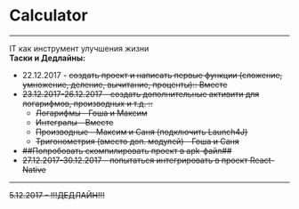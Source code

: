 # Calculator
<hr>
IT как инструмент улучшения жизни<br>
<b>Таски и Дедлайны:</b><br>
<ul>
<li>22.12.2017 - <s>создать проект и<s> написать первые функции (сложение, умножение, деление, вычитание, проценты):: Вместе</li>
<li>23.12.2017-26.12.2017 - создать дополнительные активити для логарифмов, производных и т.д. ::<ul>
<li>Логарифмы - Гоша и Максим</li>
<li>Интегралы - Вместе</li>
<li>Производные - Максим и Саня (подключить Launch4J)</li>
<li>Тригонометрия (вместо доп. модулей) - Гоша и Саня</li></ul>
<li>##Попробовать скомпилировать проект в apk-файл##</li>
<li>27.12.2017-30.12.2017 - попытаться интегрировать в проект React-Native</li></ul>
<hr>
5.12.2017 - !!!ДЕДЛАЙН!!!
